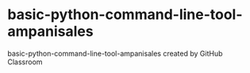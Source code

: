 # basic-python-command-line-tool-ampanisales
basic-python-command-line-tool-ampanisales created by GitHub Classroom
